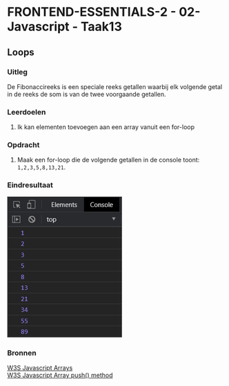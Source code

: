 # FRONTEND-ESSENTIALS-2 - 02-Javascript - Taak13

## Loops

### Uitleg

De Fibonaccireeks is een speciale reeks getallen waarbij elk volgende getal in de reeks de som is van de twee voorgaande getallen. 

### Leerdoelen

1. Ik kan elementen toevoegen aan een array vanuit een for-loop 

### Opdracht

1. Maak een for-loop die de volgende getallen in de console toont: `1,2,3,5,8,13,21`.

### Eindresultaat

![](img/eindresultaat-fibonacci.jpg)
### Bronnen

[W3S Javascript Arrays](https://www.w3schools.com/js/js_arrays.asp)  
[W3S Javascript Array push() method](https://www.w3schools.com/jsref/jsref_push.asp)